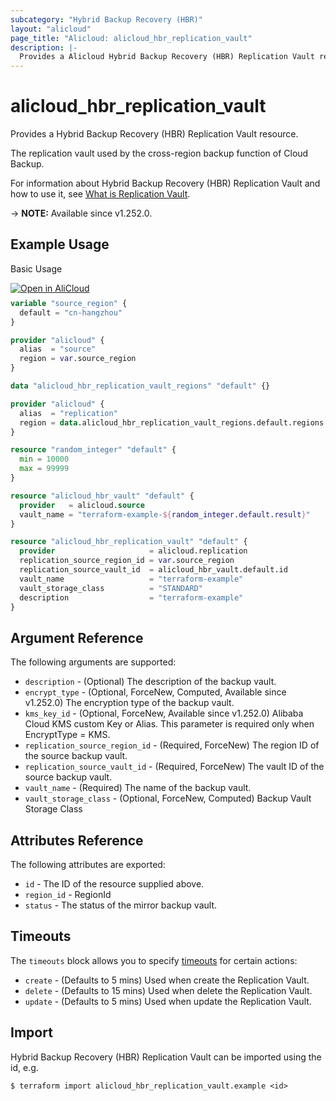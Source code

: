 ```yaml
---
subcategory: "Hybrid Backup Recovery (HBR)"
layout: "alicloud"
page_title: "Alicloud: alicloud_hbr_replication_vault"
description: |-
  Provides a Alicloud Hybrid Backup Recovery (HBR) Replication Vault resource.
---
```


# alicloud_hbr_replication_vault

Provides a Hybrid Backup Recovery (HBR) Replication Vault resource.

The replication vault used by the cross-region backup function of Cloud Backup.

For information about Hybrid Backup Recovery (HBR) Replication Vault and how to use it, see [What is Replication Vault](https://www.alibabacloud.com/help/en/doc-detail/345603.html).

-> **NOTE:** Available since v1.252.0.

## Example Usage

Basic Usage

<div style="display: block;margin-bottom: 40px;"><div class="oics-button" style="float: right;position: absolute;margin-bottom: 10px;">
  <a href="https://api.aliyun.com/terraform?resource=alicloud_hbr_replication_vault&exampleId=0c1a9da3-8f3b-76e4-eee9-1e09a28821f8cc6c4c1e&activeTab=example&spm=docs.r.hbr_replication_vault.0.0c1a9da38f&intl_lang=EN_US" target="_blank">
    <img alt="Open in AliCloud" src="https://img.alicdn.com/imgextra/i1/O1CN01hjjqXv1uYUlY56FyX_!!6000000006049-55-tps-254-36.svg" style="max-height: 44px; max-width: 100%;">
  </a>
</div></div>

```terraform
variable "source_region" {
  default = "cn-hangzhou"
}

provider "alicloud" {
  alias  = "source"
  region = var.source_region
}

data "alicloud_hbr_replication_vault_regions" "default" {}

provider "alicloud" {
  alias  = "replication"
  region = data.alicloud_hbr_replication_vault_regions.default.regions.0.replication_region_id
}

resource "random_integer" "default" {
  min = 10000
  max = 99999
}

resource "alicloud_hbr_vault" "default" {
  provider   = alicloud.source
  vault_name = "terraform-example-${random_integer.default.result}"
}

resource "alicloud_hbr_replication_vault" "default" {
  provider                     = alicloud.replication
  replication_source_region_id = var.source_region
  replication_source_vault_id  = alicloud_hbr_vault.default.id
  vault_name                   = "terraform-example"
  vault_storage_class          = "STANDARD"
  description                  = "terraform-example"
}
```

## Argument Reference

The following arguments are supported:
* `description` - (Optional) The description of the backup vault.
* `encrypt_type` - (Optional, ForceNew, Computed, Available since v1.252.0) The encryption type of the backup vault.
* `kms_key_id` - (Optional, ForceNew, Available since v1.252.0) Alibaba Cloud KMS custom Key or Alias. This parameter is required only when EncryptType = KMS.
* `replication_source_region_id` - (Required, ForceNew) The region ID of the source backup vault.
* `replication_source_vault_id` - (Required, ForceNew) The vault ID of the source backup vault.
* `vault_name` - (Required) The name of the backup vault.
* `vault_storage_class` - (Optional, ForceNew, Computed) Backup Vault Storage Class

## Attributes Reference

The following attributes are exported:
* `id` - The ID of the resource supplied above.
* `region_id` - RegionId
* `status` - The status of the mirror backup vault.

## Timeouts

The `timeouts` block allows you to specify [timeouts](https://developer.hashicorp.com/terraform/language/resources/syntax#operation-timeouts) for certain actions:
* `create` - (Defaults to 5 mins) Used when create the Replication Vault.
* `delete` - (Defaults to 15 mins) Used when delete the Replication Vault.
* `update` - (Defaults to 5 mins) Used when update the Replication Vault.

## Import

Hybrid Backup Recovery (HBR) Replication Vault can be imported using the id, e.g.

```shell
$ terraform import alicloud_hbr_replication_vault.example <id>
```